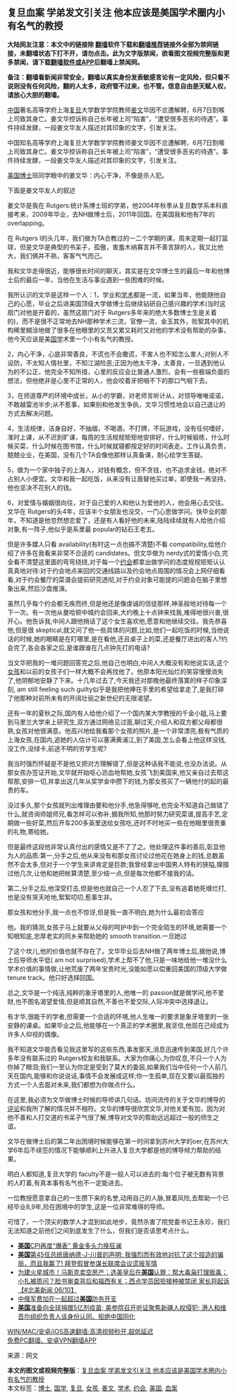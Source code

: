 <h2>复旦血案 学弟发文引关注 他本应该是美国学术圈内小有名气的教授</h2> <p class="notice"><b>大陆网友注意：本文中的链接除 <a href="https://github.com/bannedbook/fanqiang" >翻墙</a>软件下载和<a href="https://github.com/killgcd/justmysocks/blob/master/README.md">翻墙推荐</a>链接外全部为禁网链接，未翻墙状态下打不开，请勿点击。此为文字版禁闻，欲看图文视频完整版和更多禁闻，请下载<a href="https://github.com/bannedbook/fanqiang">翻墙软件或APP</a>后翻墙上禁闻网。</p><p>备注：翻墙看新闻非常安全，翻墙以真实身份发表敏感言论有一定风险，但只看不说则没有任何风险，翻的人太多，政府管不过来，也不管。信息自由是天赋人权，请放心大胆的翻墙。</b></p>  <div class="entry"> <p id="summary"><span class='wp_keywordlink_affiliate'><a href="https://www.bannedbook.org/" title="中国" target="_blank">中国</a></span>著名高等学府上海<a href="https://www.bannedbook.org/bnews/tag/%E5%A4%8D%E6%97%A6/" class="st_tag internal_tag" rel="tag" title="标签 复旦 下的日志">复旦</a>大学数学学院教师<a href="https://www.bannedbook.org/bnews/tag/%e5%a7%9c%e6%96%87/" class="st_tag internal_tag" rel="tag" title="标签 姜文 下的日志">姜文</a>华因不忿遭解聘，6月7日割喉上司致其身亡。姜文华控诉称自己长年被上司“陷害”，“遭受很多恶劣的待遇”。事件持续发酵，一段姜文华友人描述对其印象的文字，引发关注。</p> <p id="conimg">中国知名高等学府上海复旦大学数学学院教师姜文华因不忿遭解聘，6月7日割喉上司致其身亡。姜文华控诉称自己长年被上司“陷害”，“遭受很多恶劣的待遇”。事件持续发酵，一段姜文华友人描述对其印象的文字，引发关注。</p> <p><a href="https://www.bannedbook.org/bnews/tag/%e7%be%8e%e5%9b%bd/" class="st_tag internal_tag" rel="tag" title="标签 美国 下的日志">美国</a><a href="https://www.bannedbook.org/bnews/tag/%E5%8D%9A%E5%A3%AB/" class="st_tag internal_tag" rel="tag" title="标签 博士 下的日志">博士</a>班同学眼中的姜文华：内心干净，不像是杀人犯。</p> <p>下面是姜文华友人的叙述</p> <p>姜文华是我在 Rutgers:统计系博士班的学弟，他2004年秋季从复旦数学系本科直接考来，2009年毕业，去NH做博士后，2011年回国。在美国我和他有7年的 overlapping。</p> <p>在 Rutgers I的头几年，我们做为TA合教过的一二个学期的课，周末定期一起打篮球，但是文华是典型的书呆子，孤傲，害羞木纳寡言并不善言辞的人，我又比他大，我们俩并不熟，客客气气而己。</p> <p>我和文华走得很近，能够很长时间的聊天，其实是在文华博士生的最后一年和他博士后的最后一年，当他在生活与事业遇到一些困难的时候。</p> <p>我所认识的文华是这样一个人：1，学业和<a href="https://www.bannedbook.org/bnews/tag/%E5%AD%A6%E6%9C%AF/" class="st_tag internal_tag" rel="tag" title="标签 学术 下的日志">学术</a>都是一流，如果当年，他能随他自己的心愿，毕业之后进美国顶级大学做博士后继续钻研自己感兴趣的学术(当时这扇门对他是开着的，虽然这扇门对于 Rutgers多年来的绝大多数博士生是关着的)，而不是很不正常地去NH那种学术三流，官僚一流，金玉其外，败絮其中的机构稀里糊涂地做了很多在他眼里的又苦又累又耗时又对他的学术没有帮助的杂事，他今天应该是美<span class='wp_keywordlink'><a href="https://www.bannedbook.org/forum24/" title="国学传统文化禁书" target="_blank">国学</a></span>术里一个小有名气的教授。</p>  <p>2，内心干净，心底非常善良，不谎也不会撒谎，不害人也不知怎么害人;对别人不设防，不太知人情社里，不知江湖险恶;正因为他太干净，太善良，一旦遇到他认为的不公正，他完全不知所措，心里的反应会比普通人激烈，会有一些极端负面的想法，但他绝非是心里不正常的人，他会咬着牙把咽不下的那口气咽下去。</p> <p>3，在师道尊严的环境中成长，从小的学霸，对老师言听计从，对领导唯唯诺诺，不敢越雷池半步;从不惹事，如果别和他发生争执，文华习惯性地会以自己退让的方式去解决问题。</p> <p>4，生活规律，洁身自好，不抽烟，不喝酒，不打牌，不玩游戏，没有任何嗜好，准时上课，从不迟到旷课，每周的生活规规矩矩地安排好，什么时候锻练，什么时候买菜，什么时候在图书馆，什么时候就寝都按定好的时间表走。工作认真负责，兢兢业业，在美国，没有几个TA会像他那样认真备课，耐心给学生答疑。</p> <p>5，做为一个家中独子的上海人，对钱有概念，但不贪钱，也不追求金钱，绝对不占别人小便宜。文华和我一起吃饭，从来没有让我替他买过单，即使我一再坚持，他也坚决不花别人的钱。</p> <p>6，对爱情与婚姻很向往，对于自己爱的人和他认为爱他的人，他会用心去交往。文华在 Rutgers的头4年，应该半个女朋友也没交，一门心思做学问。快毕业的那年，不知道是他忽然想恋爱了，还是有人看好他的未来,陆陆续续就有人给他介绍对象,有一阵子,他似乎是系里最 popular的钻石王老五。</p> <p>但是许多媒人只看 availability(有时这一点也搞不清楚)不看 compatibility,给他介绍了许多在我看来非常不合适的 candidates。但文华做为 nerdy式的爱情小白,完全看不清楚这里面的弯弯绕绕,对于每一个<a href="https://www.bannedbook.org/bnews/tag/%e7%ba%a6%e4%bc%9a/" class="st_tag internal_tag" rel="tag" title="标签 约会 下的日志">约会</a>都拿出做学问的态度规规矩矩认认真真地对待:对于约会地点来回的交通线路以及约会地点周围的情况会上网仔细看看,对于约会餐厅的菜谱会提前研究透彻,对于约会对象可能提的问题会在脑子里想象出来,然后沙盘推演。</p> <p>虽然几乎每个约会都无疾而终,但是他还是像虔诚的信徒那样,神圣般地对待每一个下一次。有一次他从曼哈顿中城约会回来,大约晚上十点钟来找我,难得地很兴奋,很开心。他告诉我,中间人跟他捎话了这个女生喜欢他,愿意和他继续交往。我先恭喜他,但是很 skeptical,就又问了他一些具体的问题,比如,他们一起吃饭的时候,当他说话的时候,她的眼睛是在盯哪里,是在看他,还且桌子上的菜,还是餐厅进出的客人?约会完了,各会各家之后,是谁跟谁在几点钟先打的电话?</p> <p>当文华把我的一堆问题回答完之后,他自己也明白,中间人大概没有和他说实话,这个<a href="https://www.bannedbook.org/bnews/tag/%e5%a5%b3%e5%ad%a9/" class="st_tag internal_tag" rel="tag" title="标签 女孩 下的日志">女孩</a>和以前的女孩子们一样大概不会再找他了。他原本阳光灿烂的笑容慢慢消失了,他阴郁地安静了下来。十几年过去了,今天我还对那晚他最终落寞的样子印象深刻, am still feeling such guilty似乎是我把他捧在手里的希望给拿走了,是我打碎了他那种对前所未有的开阔壮丽之新世纪的无限渴望。</p>  <p>还有一年的夏秋之际,国内有人给他介绍了一个国内某大学教授的千金小姐,马上要到马里兰大学来上研究生,双方通过网络见过面,聊过天,介绍人和双方都父母都很熟,女孩对他很满意。他高兴地给我看那个女孩的照片,是一个非常漂亮,极有气质的上海女孩,在国内,追她的人估计可以塞满黄浦江,到了美国,怎么会看上他这样没钱,没工作,没绿卡,前途不明的穷学生呢?</p> <p>我当时强烈怀疑是不是他又把对方理解错了,但是这种话我不能说,也没办法说。从那女孩办签证开始,文华就开始呕心沥血地帮她,女孩飞到美国来,他又亲自过去帮这帮那,安排一切,并拿出这几年从奖学金中攒下的钱,为那女孩买了一辆他付的起的最贵的车。</p> <p>没过多久,那个女孩就列出堆理由要和他分手,他急得够呛,也完全不知道自己做错了什么,就咨询师姐师兄,看怎样可以弥补,据我所知,他那时努力研究菜谱,提高手艺,定期做一些好菜,然后开车200多英里送给女孩吃,还时不时地买一些在他眼里很贵重的礼物,寄给她。</p> <p>但是最终这段他非常认真付出的感情又是不了了之。他处理这件事的善后,彰显他为人的品质:第一,分手之后,他从来没有和那女孩讨论过他花在她身上的钱,总数虽然不会太多,但对于一个学生来讲肯定是巨款;我曾经拿出中国男人特有的狭隘,撺掇过他几次,让他和她把帐算清楚,至少结一点,但是每次他都不接我的话。</p> <p>第二,分手之后,他深受打击,但是他也就自己一个人忍了下去,没有追着她死缠烂打,也是没有哭天呛地,絮絮叨叨,惹事生非。</p> <p>那女孩和他分手,我一点也不惊讶,但是我一直不明白,她为什么最初会答应</p> <p>他。我的猜测,女孩子马上就要从父母的呵护中到一个完全陌生的环境,她需要一个知根知底,忠厚老实的同乡来帮助她的 smooth transition.一旦她过</p> <p>了这个坎儿,他的价值也就不存在了。文华毕业后去NH做了两年博土后,据他说,博士后导师水平低( am not surprised),学术上帮不了他,只是一味地给他一堆没什么学术价值的事情做,让他荒废了两年宝贵时光,没能如愿以偿重回美国的顶级大学做 tenure track。他只好选择回国。</p>  <p>总之,文华是一个纯洁,纯粹的象牙塔里的人,他唯一的 passion就是做学问,他不爱财,也不图名渴望爱情,但是顺其自然,不善也不爱交际,人际冲突中选择退让。</p> <p>有才华,很能干的学者,但需要一个合适的环境,他人生唯一的要求是象牙塔里的一张安静的课桌。如果毕业之后,他能够在一个真正的学术圈里,我坚信,他现在己经成为许多人仰视的偶像。</p> <p>我不知道文华能否看见我这里写的这些东西,事发那天,消息迅速传到美国,好几个许多年没有联系过的 Rutgers校友和我联系。大家为你痛心,为你叹息,不只一个人为你掉了眼泪;我们一至认为你定是受到了莫大的委屈,如果我们当中任何一个人前几天在国内,能够和你说说话,事情不会发展成这样;你一生孤单,现在又要以最孤独的方式一个人去面对未来,我们都想为你做点什么。</p> <p>在这里,我必须为文华做博士时候的导师讲几句话。坊间流传的关于文华的博导的<span class='wp_keywordlink_affiliate'><a href="https://www.bannedbook.org/bnews/comments/" title="新闻评论" target="_blank">评论</a></span>和我所了解的情况并不相符。文华的博导很欣赏文华,对他关爱有加，因为对他不善和人打交道的书呆子气很了解,博导对文华的帮助远远超过一般的师生之谊。</p> <p>文华在做博士后的第二年出困境时候能够在第一时间拿到苏州大学的oer,在苏州大学6年后不续签的情况下能够顺利上升进入复旦大学都是他的博导倾力帮助的结果。</p> <p>明白人都知道,复旦大学的 faculty不是一般人可以进去的:每个位子被无数有背景的人盯着,有真本事有名气也不一定能进去。</p> <p>一位教授愿意拿自己的一生攒下来的名誉,动用自己的人脉,冒着风险,去帮助一个已经毕业8,9年,险在困境中的学生,这是一位非常难得的导师。</p> <p>可惜了，一个顶尖的数学人才混到如此地步，竟然杀害了院党委书记王永珍，我们无法知道之前他们之间到底发生了什么，但我们是否该思考点什么。</p>  <ul class='op-related-articles' title='相关阅读'> <li><a href='https://www.bannedbook.org/bnews/finance/20210611/1564668.html' target='_blank'><b>美国</b>CPI再度“爆表” 黄金多头力挽狂澜</a></li> <li><a href='https://www.bannedbook.org/bnews/comments/20210611/1564603.html' target='_blank'><b>美国</b>第45任总统唐纳德-J-川普的声明: 我强烈而有效地对抗了这个捏造的骗局，而且我赢了! 拜登假冒参谋长联席会议谎报军情</a></li> <li><a href='https://www.bannedbook.org/bnews/comments/20210611/1564590.html' target='_blank'>为建火星城市！马斯克卖空房产；选美皇后在<b>美国</b>认罪：帮大毒枭打理贩毒；小扎被质问？脸书审查背后和福西有关；西点学员因拒接种被禁闭 家长将起诉【#北美新闻 06/10】</a></li> <li><a href='https://www.bannedbook.org/bnews/headline/20210611/1564518.html' target='_blank'>中俄军费加在一起超过<b>美国</b>防务开支</a></li> <li><a href='https://www.bannedbook.org/bnews/worldnews/usa/20210611/1564495.html' target='_blank'><b>美国</b>准备向全球捐赠5亿剂疫苗;&#160;美参院召开听证聚焦新疆人权侵犯;&#160;港人和维吾尔组织负责人谈身份认同、拒绝中国同化</a></li> </ul> <p class="texttj"> <a href="https://github.com/bannedbook/fanqiang/wiki/V2ray%E6%9C%BA%E5%9C%BA" target="_blank">WIN/MAC/安卓/iOS高速翻墙:高清视频秒开,超低延迟</a><br/> <a href="https://github.com/bannedbook/fanqiang/wiki/%E7%A6%81%E9%97%BB%E7%BD%91%E5%AE%89%E5%8D%93%E7%BF%BB%E5%A2%99%E6%96%B0%E9%97%BBAPP" target="_blank">免费PC翻墙、安卓VPN翻墙APP</a></p><p> 来源：网文 </p><a name='sharetosocial'></a>       <div><b>本文的图文或视频完整版</b>：<a href='https://www.bannedbook.org/bnews/cnnews/20210611/1564676.html'>复旦血案 学弟发文引关注 他本应该是美国学术圈内小有名气的教授</a></div>  </div><!--END ENTRY--> <div class="postfooter"> <div>本文标签：<a href="https://www.bannedbook.org/bnews/tag/%E5%8D%9A%E5%A3%AB/" rel="tag">博士</a>, <a href="https://www.bannedbook.org/bnews/tag/%E5%9B%BD%E5%AD%A6/" rel="tag">国学</a>, <a href="https://www.bannedbook.org/bnews/tag/%E5%A4%8D%E6%97%A6/" rel="tag">复旦</a>, <a href="https://www.bannedbook.org/bnews/tag/%e5%a5%b3%e5%ad%a9/" rel="tag">女孩</a>, <a href="https://www.bannedbook.org/bnews/tag/%e5%a7%9c%e6%96%87/" rel="tag">姜文</a>, <a href="https://www.bannedbook.org/bnews/tag/%E5%AD%A6%E6%9C%AF/" rel="tag">学术</a>, <a href="https://www.bannedbook.org/bnews/tag/%e7%ba%a6%e4%bc%9a/" rel="tag">约会</a>, <a href="https://www.bannedbook.org/bnews/tag/%e7%be%8e%e5%9b%bd/" rel="tag">美国</a>, <a href="https://www.bannedbook.org/bnews/tag/%e8%a1%80%e6%a1%88/" rel="tag">血案</a></div>  </div><!--END POSTFOOTER--> 